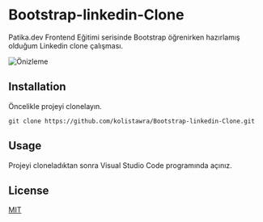 # Bootstrap-linkedin-Clone
Patika.dev Frontend Eğitimi serisinde Bootstrap öğrenirken hazırlamış olduğum Linkedin clone çalışması.

![Önizleme](https://i.hizliresim.com/6va0q9w.png)

## Installation
Öncelikle projeyi clonelayın.
````
git clone https://github.com/kolistawra/Bootstrap-linkedin-Clone.git
````

## Usage
Projeyi cloneladıktan sonra Visual Studio Code programında açınız.

## License
[MIT](https://choosealicense.com/licenses/mit)